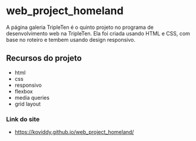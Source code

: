 # web_project_homeland

A página galeria TripleTen é o quinto projeto no programa de desenvolvimento web na TripleTen. Ela foi criada usando HTML e CSS, com base no roteiro e tembem usando design responsivo.

## Recursos do projeto

- html
- css
- responsivo
- flexbox
- media queries
- grid layout

### Link do site

- https://koviddy.github.io/web_project_homeland/
